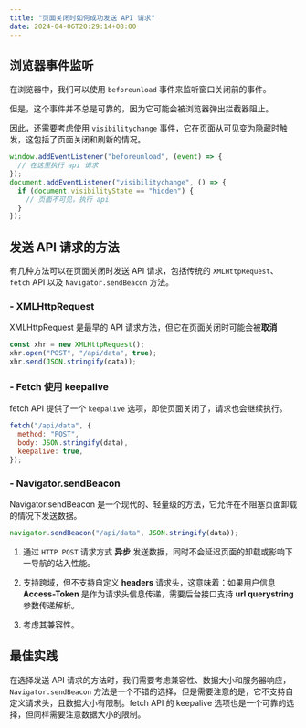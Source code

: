 ```yaml
---
title: "页面关闭时如何成功发送 API 请求"
date: 2024-04-06T20:29:14+08:00
---
```


## 浏览器事件监听

在浏览器中，我们可以使用 `beforeunload` 事件来监听窗口关闭前的事件。

但是，这个事件并不总是可靠的，因为它可能会被浏览器弹出拦截器阻止。

因此，还需要考虑使用 `visibilitychange` 事件，它在页面从可见变为隐藏时触发，这包括了页面关闭和刷新的情况。

```js
window.addEventListener("beforeunload", (event) => {
  // 在这里执行 api 请求
});
document.addEventListener("visibilitychange", () => {
  if (document.visibilityState == "hidden") {
    // 页面不可见，执行 api
  }
});
```

## 发送 API 请求的方法

有几种方法可以在页面关闭时发送 API 请求，包括传统的 `XMLHttpRequest`、`fetch` API 以及 `Navigator.sendBeacon` 方法。

### - XMLHttpRequest

XMLHttpRequest 是最早的 API 请求方法，但它在页面关闭时可能会被**取消**

```js
const xhr = new XMLHttpRequest();
xhr.open("POST", "/api/data", true);
xhr.send(JSON.stringify(data));
```

### - Fetch 使用 keepalive

fetch API 提供了一个 `keepalive` 选项，即使页面关闭了，请求也会继续执行。

```js
fetch("/api/data", {
  method: "POST",
  body: JSON.stringify(data),
  keepalive: true,
});
```

### - Navigator.sendBeacon

Navigator.sendBeacon 是一个现代的、轻量级的方法，它允许在不阻塞页面卸载的情况下发送数据。

```js
navigator.sendBeacon("/api/data", JSON.stringify(data));
```

1. 通过 `HTTP POST` 请求方式 **异步** 发送数据，同时不会延迟页面的卸载或影响下一导航的站入性能。

2. 支持跨域，但不支持自定义 **headers** 请求头，这意味着：如果用户信息 **Access-Token** 是作为请求头信息传递，需要后台接口支持 **url querystring** 参数传递解析。

3. 考虑其兼容性。

## 最佳实践

在选择发送 API 请求的方法时，我们需要考虑兼容性、数据大小和服务器响应，`Navigator.sendBeacon` 方法是一个不错的选择，但是需要注意的是，它不支持自定义请求头，且数据大小有限制。fetch API 的 keepalive 选项也是一个可靠的选择，但同样需要注意数据大小的限制。